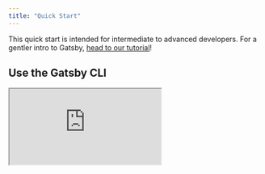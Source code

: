 ```yaml
---
title: "Quick Start"
---
```


This quick start is intended for intermediate to advanced developers. For a gentler intro to Gatsby, [head to our tutorial](/tutorial/)!

## Use the Gatsby CLI

<iframe title="Screencast on egghead of getting started with Gatsby." class="egghead-video" width={600} height={348} src="https://egghead.io/lessons/gatsby-quick-start-with-gatsby-create-develop-and-build-gatsby-sites-from-the-command-line/embed" />

Video hosted on [egghead.io][egghead].

[egghead]: https://egghead.io/lessons/gatsby-quick-start-with-gatsby-create-develop-and-build-gatsby-sites-from-the-command-line

### Install the Gatsby CLI.

```shell
npm install -g gatsby-cli
```

> _Note: see [info about using `npx`](#note-on-using-npx), as referenced in the above video._

### Create a new site.

```shell
gatsby new gatsby-site
```

### Change directories into site folder.

```shell
cd gatsby-site
```

### Start development server.

```shell
gatsby develop
```

Gatsby will start a hot-reloading development environment accessible by default at `localhost:8000`.

Try editing the JavaScript pages in `src/pages`. Saved changes will live reload in the browser.

### Create a production build.

```shell
gatsby build
```

Gatsby will perform an optimized production build for your site, generating static HTML and per-route JavaScript code bundles.

### Serve the production build locally.

```shell
gatsby serve
```

Gatsby starts a local HTML server for testing your built site. Remember to build your site using `gatsby build` before using this command.

### Access documentation for CLI commands

To see detailed documentation for the CLI commands, run `gatsby --help` in the terminal.

For specific commands, run `gatsby COMMAND_NAME --help` e.g. `gatsby new --help`.

For more information on the Gatsby CLI, visit the [CLI reference](/docs/gatsby-cli/) section of the docs.

### Note on using `npx`

The embedded Egghead video on this page uses [`npx`](https://hackernoon.com/npx-npm-package-runner-7f6683e4304a), an npm package runner that helps to execute packages without having to install them explicitly. This tool is optional, but it allows you to interact with and run the Gatsby CLI node module without having it downloaded locally. The common alternative to npx, documented on this page, is to [install Gatsby CLI globally](#install-the-gatsby-cli) so you can use it for multiple Gatsby projects.
